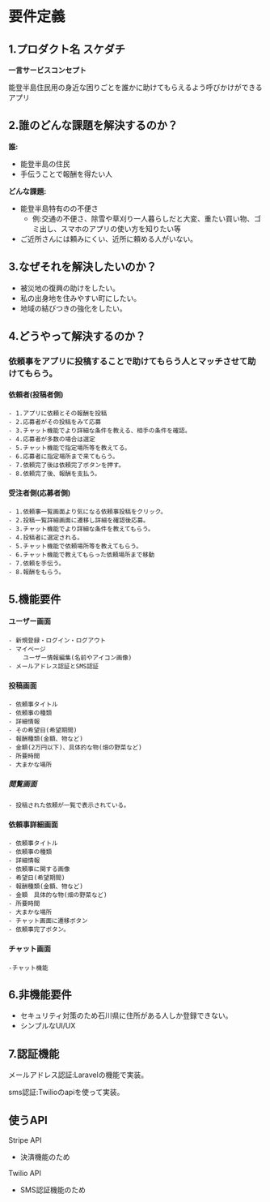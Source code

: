 # 要件定義

## 1.プロダクト名  スケダチ

**一言サービスコンセプト**

能登半島住民用の身近な困りごとを誰かに助けてもらえるよう呼びかけができるアプリ

## 2.誰のどんな課題を解決するのか？
**誰:**
- 能登半島の住民
- 手伝うことで報酬を得たい人

**どんな課題:**
- 能登半島特有のの不便さ
   - 例:交通の不便さ、除雪や草刈り一人暮らしだと大変、重たい買い物、ゴミ出し、スマホのアプリの使い方を知りたい等 
- ご近所さんには頼みにくい、近所に頼める人がいない。

## 3.なぜそれを解決したいのか？  
- 被災地の復興の助けをしたい。  
- 私の出身地を住みやすい町にしたい。
- 地域の結びつきの強化をしたい。

## 4.どうやって解決するのか？

### 依頼事をアプリに投稿することで助けてもらう人とマッチさせて助けてもらう。

   #### 依頼者(投稿者側)
    - 1.アプリに依頼とその報酬を投稿
    - 2.応募者がその投稿をみて応募
    - 3.チャット機能でより詳細な条件を教える、相手の条件を確認。
    - 4.応募者が多数の場合は選定 
    - 5.チャット機能で指定場所等を教えてる。
    - 6.応募者に指定場所まで来てもらう。
    - 7.依頼完了後は依頼完了ボタンを押す。
    - 8.依頼完了後、報酬を支払う。

   #### 受注者側(応募者側)
    - 1.依頼事一覧画面より気になる依頼事投稿をクリック。
    - 2.投稿一覧詳細画面に遷移し詳細を確認後応募。
    - 3.チャット機能でより詳細な条件を教えてもらう。
    - 4.投稿者に選定される。
    - 5.チャット機能で依頼場所等を教えてもらう。
    - 6.チャット機能で教えてもらった依頼場所まで移動
    - 7.依頼を手伝う。
    - 8.報酬をもらう。

## 5.機能要件

#### ユーザー画面
    - 新規登録・ログイン・ログアウト
    - マイページ
        ユーザー情報編集(名前やアイコン画像)
    - メールアドレス認証とSMS認証
     
#### 投稿画面
    - 依頼事タイトル
    - 依頼事の種類
    - 詳細情報
    - その希望日(希望期間)
    - 報酬種類(金額、物など)
    - 金額(2万円以下)、具体的な物(畑の野菜など)
    - 所要時間
    - 大まかな場所

##### 閲覧画面
    - 投稿された依頼が一覧で表示されている。

#### 依頼事詳細画面
    - 依頼事タイトル
    - 依頼事の種類
    - 詳細情報
    - 依頼事に関する画像
    - 希望日(希望期間)
    - 報酬種類(金額、物など)
    - 金額　具体的な物(畑の野菜など)
    - 所要時間
    - 大まかな場所
    - チャット画面に遷移ボタン
    - 依頼事完了ボタン。

#### チャット画面
    -チャット機能
    
    
## 6.非機能要件
- セキュリティ対策のため石川県に住所がある人しか登録できない。
- シンプルなUI/UX

## 7.認証機能
メールアドレス認証:Laravelの機能で実装。

sms認証:Twilioのapiを使って実装。

## 使うAPI
Stripe API
   - 決済機能のため
     
Twilio API
   - SMS認証機能のため

